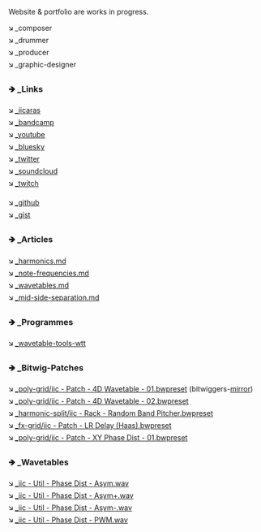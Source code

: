 Website & portfolio are works in progress. 

🡮 \_composer<br>
🡮 \_drummer<br>
🡮 \_producer<br>
🡮 \_graphic-designer

### 🡺 \_Links

🡮 [\_iicaras](iicaras.github.io)<br>
🡮 [\_bandcamp](https://iicaras.bandcamp.com/)<br>
🡮 [\_youtube](https://www.youtube.com/@iicaras)<br>
🡮 [\_bluesky](https://bsky.app/profile/iicaras.bsky.social)<br>
🡮 [\_twitter](https://x.com/_iicaras)<br>
🡮 [\_soundcloud](https://soundcloud.com/iicaras)<br>
🡮 [\_twitch](https://www.twitch.tv/iicarasart)<br>

🡮 [\_github](https://github.com/iicaras)<br>
🡮 [\_gist](https://gist.github.com/iicaras)<br>

### 🡺 \_Articles

🡮 [\_harmonics.md](https://gist.github.com/iicaras/9acfe1b65d2f3555211deeb3eec95e1b)<br>
🡮 [\_note-frequencies.md](https://gist.github.com/iicaras/430ba2f6bd7b1f250fe8664a3cbef987)<br>
🡮 [\_wavetables.md](https://gist.github.com/iicaras/f63dc9fcc3f9a83ccaf2de3fbc9fbb5a)<br>
🡮 [\_mid-side-separation.md](https://gist.github.com/iicaras/d6976222d011149737d80e613e0a1ca6)<br>

### 🡺 \_Programmes

🡮 [\_wavetable-tools-wtt](https://github.com/iicaras/Wavetable-Tools-WTT)

### 🡺 \_Bitwig-Patches

🡮 [\_poly-grid/iic - Patch - 4D Wavetable - 01.bwpreset](/files/presets/poly-grid/iic%20-%20Patch%20-%204D%20Wavetable%20-%2001.bwpreset) (bitwiggers-[mirror](https://bitwiggers.com/presets/f23b37dd-bac0-4bee-b30e-26c72692044b/))<br>
🡮 [\_poly-grid/iic - Patch - 4D Wavetable - 02.bwpreset](/files/presets/poly-grid/iic%20-%20Patch%20-%204D%20Wavetable%20-%2002.bwpreset)<br>
🡮 [\_harmonic-split/iic - Rack - Random Band Pitcher.bwpreset](files/presets/harmonic-split/iic%20-%20Rack%20-%20Random%20Band%20Pitcher.bwpreset)<br>
🡮 [\_fx-grid/iic - Patch - LR Delay (Haas).bwpreset](files/presets/fx-grid/iic%20-%20Patch%20-%20LR%20Delay%20(Haas).bwpreset)<br>
🡮 [\_poly-grid/iic - Patch - XY Phase Dist - 01.bwpreset](files/presets/poly-grid/iic%20-%20Patch%20-%20XY%20Phase%20Dist%20-%2001.bwpreset)<br>

### 🡺 \_Wavetables
🡮 [\_iic - Util - Phase Dist - Asym.wav](/files/wavetables/iic%20-%20Util%20-%20Phase%20Dist%20-%20Asym.wav)<br>
🡮 [\_iic - Util - Phase Dist - Asym+.wav](/files/wavetables/iic%20-%20Util%20-%20Phase%20Dist%20-%20Asym%2B.wav)<br>
🡮 [\_iic - Util - Phase Dist - Asym-.wav](/files/wavetables/iic%20-%20Util%20-%20Phase%20Dist%20-%20Asym-.wav)<br>
🡮 [\_iic - Util - Phase Dist - PWM.wav](/files/wavetables/iic%20-%20Util%20-%20Phase%20Dist%20-%20PWM.wav)<br>